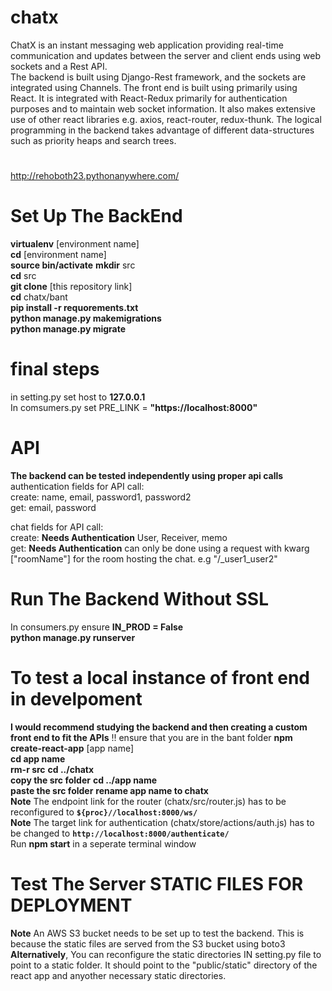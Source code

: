 # chatx
ChatX is an instant messaging web application providing real-time communication and updates between the server and client ends using web sockets and a Rest API.  
The backend is built using Django-Rest framework, and the sockets are integrated using Channels. The front end is built using primarily using React. It is integrated with React-Redux primarily for authentication purposes and to maintain web socket information. It also makes extensive use of other react libraries e.g. axios, react-router, redux-thunk.
The logical programming in the backend takes advantage of different data-structures such as priority heaps and search trees.

#
http://rehoboth23.pythonanywhere.com/
#

# Set Up The BackEnd
**virtualenv** [environment name]  
**cd** [environment name]  
**source bin/activate**
**mkdir** src    
**cd** src  
**git clone** [this repository link]  
**cd** chatx/bant   
**pip install  -r requorements.txt**   
**python manage.py makemigrations**  
**python manage.py migrate**

# final steps
in setting.py set host to **127.0.0.1**    
In comsumers.py set PRE_LINK = **"https://localhost:8000"**      

# API
**The backend can be tested independently using proper api calls**  
authentication fields for API call:   
create: name, email, password1, password2  
get: email, password  

chat fields for API call:  
create: **Needs Authentication** User, Receiver, memo  
get: **Needs Authentication** can only be done using a request with kwarg ["roomName"] for the room hosting the chat. e.g "<link>/_user1_user2"  

# Run The Backend Without SSL
In consumers.py ensure **IN_PROD = False**   
**python manage.py runserver**

# To test a local instance of front end in develpoment  
**I would recommend studying the backend and then creating a custom front end to fit the APIs**
!! ensure that you are in the bant folder
**npm create-react-app** [app name]  
**cd app name**  
**rm-r src** 
**cd ../chatx**   
**copy the src folder**
**cd ../app name**  
**paste the src folder**
**rename app name to chatx**  
**Note** The endpoint link for the router (chatx/src/router.js) has to be reconfigured to **`${proc}//localhost:8000/ws/`**  
**Note** The target link for authentication (chatx/store/actions/auth.js) has to be changed to **`http://localhost:8000/authenticate/`**  
Run **npm start** in a seperate terminal window 

# Test The Server STATIC FILES FOR DEPLOYMENT
**Note** An AWS S3 bucket needs to be set up to test the backend. This is because the static files are served from the S3 bucket using boto3  
**Alternatively**, You can reconfigure the static directories IN setting.py file to point to a static folder. It should point to the "public/static" directory of the react app and anyother necessary static directories.





